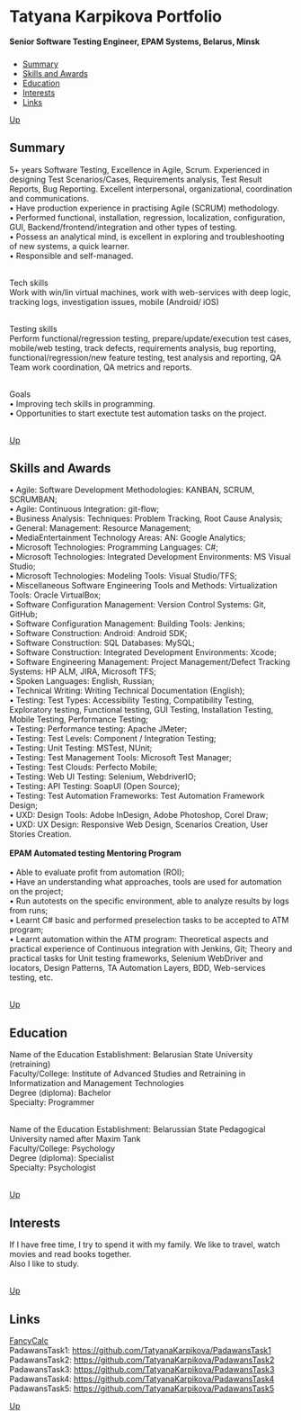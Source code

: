 # Tatyana Karpikova Portfolio

**Senior Software Testing Engineer, EPAM Systems, Belarus, Minsk**


### <a name="stages"></a> 
 + [Summary](#1) 
 + [Skills and Awards](#2)  
 + [Education](#3) 
 + [Interests](#4)
 + [Links](#5)
 
[Up](#stages)

## <a name="1"></a> Summary
5+ years Software Testing, Excellence in Agile, Scrum. Experienced in designing Test Scenarios/Cases, Requirements analysis, Test Result Reports, Bug Reporting. Excellent interpersonal, organizational, coordination and communications.<br>
   •	Have production experience in practising Agile (SCRUM) methodology. <br>
   •	Performed functional, installation, regression, localization, configuration, GUI, Backend/frontend/integration and other types of testing.<br>
   •	Possess an analytical mind, is excellent in exploring and troubleshooting of new systems, a quick learner.<br>
   •	Responsible and self-managed.<br><br>

Tech skills<br>
Work with win/lin virtual machines, work with web-services with deep logic, tracking logs, investigation issues, mobile (Android/ iOS)<br><br>

Testing skills<br>
Perform functional/regression testing, prepare/update/execution test cases, mobile/web testing, track defects, requirements analysis, bug reporting, functional/regression/new feature testing, test analysis and reporting, QA Team work coordination, QA metrics and reports.<br><br>

Goals<br>
   •	Improving tech skills in programming.<br>
   •	Opportunities to start exectute test automation tasks on the project.<br><br>
 

[Up](#stages)

##  <a name="2"></a> Skills and Awards
   •	Agile: Software Development Methodologies: KANBAN, SCRUM, SCRUMBAN;<br>
   •	Agile: Continuous Integration: git-flow;<br>
   •	Business Analysis: Techniques: Problem Tracking, Root Cause Analysis;<br>
   •	General: Management: Resource Management;<br>
   •	MediaEntertainment Technology Areas: AN: Google Analytics;<br>
   •	Microsoft Technologies: Programming Languages: C#;<br>
   •	Microsoft Technologies: Integrated Development Environments: MS Visual Studio;<br>
   •	Microsoft Technologies: Modeling Tools: Visual Studio/TFS;<br>
   •	Miscellaneous Software Engineering Tools and Methods: Virtualization Tools: Oracle VirtualBox;<br>
   •	Software Configuration Management: Version Control Systems: Git, GitHub;<br>
   •	Software Configuration Management: Building Tools: Jenkins;<br>
   •	Software Construction: Android: Android SDK;<br>
   •	Software Construction: SQL Databases: MySQL;<br>
   •	Software Construction: Integrated Development Environments: Xcode;<br>
   •	Software Engineering Management: Project Management/Defect Tracking Systems: HP ALM, JIRA, Microsoft TFS;<br>
   •	Spoken Languages: English, Russian;<br>
   •	Technical Writing: Writing Technical Documentation (English);<br>
   •	Testing: Test Types: Accessibility Testing, Compatibility Testing, Exploratory testing, Functional testing, GUI Testing, Installation Testing, Mobile Testing, Performance Testing;<br>
   •	Testing: Performance testing: Apache JMeter;<br>
   •	Testing: Test Levels: Component / Integration Testing;<br>
   •	Testing: Unit Testing: MSTest, NUnit;<br>
   •	Testing: Test Management Tools: Microsoft Test Manager;<br>
   •	Testing: Test Clouds: Perfecto Mobile;<br>
   •	Testing: Web UI Testing: Selenium, WebdriverIO;<br>
   •	Testing: API Testing: SoapUI (Open Source);<br>
   •	Testing: Test Automation Frameworks: Test Automation Framework Design;<br>
   •	UXD: Design Tools: Adobe InDesign, Adobe Photoshop, Corel Draw;<br>
   •	UXD: UX Design: Responsive Web Design, Scenarios Creation, User Stories Creation.<br><br>
 <b> EPAM Automated testing Mentoring Program</b> <br><br>
   •	Able to evaluate profit from automation (ROI);<br> 
   • Have an understanding what approaches, tools are used for automation on the project;<br> 
   • Run autotests on the specific environment, able to analyze results by logs from runs;<br> 
   • Learnt C# basic and performed preselection tasks to be accepted to ATM program;<br> 
   • Learnt automation within the ATM program: Theoretical aspects and practical experience of Continuous integration with Jenkins, Git; Theory and practical tasks for Unit testing frameworks, Selenium WebDriver and locators, Design Patterns, TA Automation Layers, BDD, Web-services testing, etc.<br><br>

[Up](#stages)

##  <a name="3"></a> Education
Name of the Education Establishment: Belarusian State University (retraining)<br>
Faculty/College: Institute of Advanced Studies and Retraining in Informatization and Management Technologies<br>
Degree (diploma): Bachelor<br>
Specialty: Programmer<br><br>

Name of the Education Establishment: Belarussian State Pedagogical University named after Maxim Tank<br>
Faculty/College: Psychology<br>
Degree (diploma): Specialist<br>
Specialty: Psychologist<br><br>

      
[Up](#stages)

##  <a name="4"></a> Interests
If I have free time, I try to spend it with my family. We like to travel, watch movies and read books together.<br> 
Also I like to study.<br><br>

      
[Up](#stages)

##  <a name="5"></a> Links
[FancyCalc](https://github.com/TatyanaKarpikova/FancyCalc)<br>
PadawansTask1: <href>https://github.com/TatyanaKarpikova/PadawansTask1</href><br>
PadawansTask2: <href>https://github.com/TatyanaKarpikova/PadawansTask2</href><br>
PadawansTask3: <href>https://github.com/TatyanaKarpikova/PadawansTask3</href><br>
PadawansTask4: <href>https://github.com/TatyanaKarpikova/PadawansTask4</href><br>
PadawansTask5: <href>https://github.com/TatyanaKarpikova/PadawansTask5</href><br>

      
[Up](#stages)
